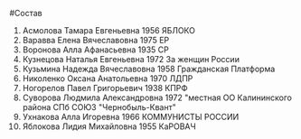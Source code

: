 #Состав
1. Асмолова Тамара Евгеньевна 1956 ЯБЛОКО
2. Варавва Елена Вячеславовна 1975 ЕР
3. Воронова Алла Афанасьевна 1935 СР
4. Кузнецова Наталья Евгеньевна 1972 За женщин России
5. Кузьмина Надежда Вячеславовна 1958 Гражданская Платформа
6. Николенко Оксана Анатольевна 1970 ЛДПР
7. Ногорелов Павел Григорьевич 1938 КПРФ
8. Суворова Людмила Александровна 1972 \"местная ОО Калининского района СПб СОЮЗ \"Чернобыль-Квант\"
9. Ухнакова Алла Игоревна 1966 КОММУНИСТЫ РОССИИ
10. Яблокова Лидия Михайловна 1955 КаРОВАЧ
